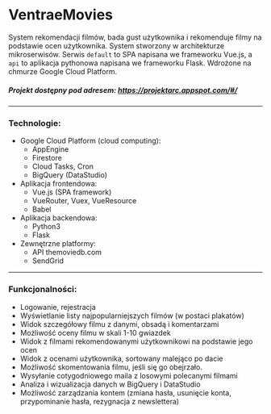 # VentraeMovies

System rekomendacji filmów, bada gust użytkownika i rekomenduje filmy na podstawie ocen użytkownika. System stworzony w architekturze mikroserwisów. Serwis `default` to SPA napisana we frameworku Vue.js, a `api` to aplikacja pythonowa napisana we frameworku Flask. Wdrożone na chmurze Google Cloud Platform.

##### Projekt dostępny pod adresem: https://projektarc.appspot.com/#/

---

### Technologie:
* Google Cloud Platform (cloud computing):
    - AppEngine
    - Firestore
    - Cloud Tasks, Cron
    - BigQuery (DataStudio)
* Aplikacja frontendowa:
    - Vue.js (SPA framework)
    - VueRouter, Vuex, VueResource
    - Babel
* Aplikacja backendowa:
    - Python3
    - Flask
* Zewnętrzne platformy:
    - API themoviedb.com
    - SendGrid
    
---

### Funkcjonalności:
* Logowanie, rejestracja
* Wyświetlanie listy najpopularniejszych filmów (w postaci plakatów)
* Widok szczegółowy filmu z danymi, obsadą i komentarzami
* Możliwość oceny filmu w skali 1-10 gwiazdek
* Widok z filmami rekomendowanymi użytkownikowi na podstawie jego ocen
* Widok z ocenami użytkownika, sortowany malejąco po dacie
* Możliwość skomentowania filmu, jeśli się go obejrzało.
* Wysyłanie cotygodniowego maila z losowymi polecanymi filmami
* Analiza i wizualizacja danych w BigQuery i DataStudio
* Możliwość zarządzania kontem (zmiana hasła, usunięcie konta, przypominanie hasła, rezygnacja z newslettera)

